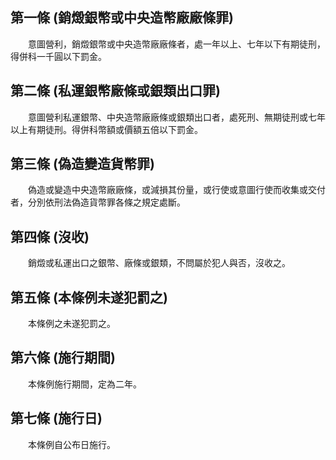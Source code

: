 第一條 (銷燬銀幣或中央造幣廠廠條罪)
-----------------------------------
　　意圖營利，銷燬銀幣或中央造幣廠廠條者，處一年以上、七年以下有期徒刑，得併科一千圓以下罰金。  


第二條 (私運銀幣廠條或銀類出口罪)
---------------------------------
　　意圖營利私運銀幣、中央造幣廠廠條或銀類出口者，處死刑、無期徒刑或七年以上有期徒刑。得併科幣額或價額五倍以下罰金。  


第三條 (偽造變造貨幣罪)
-----------------------
　　偽造或變造中央造幣廠廠條，或減損其份量，或行使或意圖行使而收集或交付者，分別依刑法偽造貨幣罪各條之規定處斷。  


第四條 (沒收)
-------------
　　銷燬或私運出口之銀幣、廠條或銀類，不問屬於犯人與否，沒收之。  


第五條 (本條例未遂犯罰之)
-------------------------
　　本條例之未遂犯罰之。  


第六條 (施行期間)
-----------------
　　本條例施行期間，定為二年。  


第七條 (施行日)
---------------
　　本條例自公布日施行。